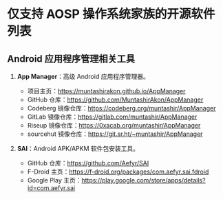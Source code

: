 # 仅支持 AOSP 操作系统家族的开源软件列表

## Android 应用程序管理相关工具

1. **App Manager**：高级 Android 应用程序管理器。
   
   - 项目主页：https://muntashirakon.github.io/AppManager
   - GitHub 仓库：https://github.com/MuntashirAkon/AppManager
   - Codeberg 镜像仓库：https://codeberg.org/muntashir/AppManager
   - GitLab 镜像仓库：https://gitlab.com/muntashir/AppManager
   - Riseup 镜像仓库：https://0xacab.org/muntashir/AppManager
   - sourcehut 镜像仓库：https://git.sr.ht/~muntashir/AppManager

2. **SAI**：Android APK/APKM 软件包安装工具。

   - GitHub 仓库：https://github.com/Aefyr/SAI
   - F-Droid 主页：https://f-droid.org/packages/com.aefyr.sai.fdroid
   - Google Play 主页：https://play.google.com/store/apps/details?id=com.aefyr.sai
